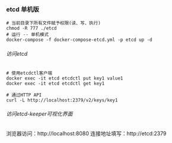 ### etcd 单机版

```shell
# 当前目录下所有文件赋予权限(读、写、执行)
chmod -R 777 ./etcd
# 运行 -- 单机模式
docker-compose -f docker-compose-etcd.yml -p etcd up -d
```

###### 访问etcd

```shell
# 使用etcdctl客户端
docker exec -it etcd etcdctl put key1 value1
docker exec -it etcd etcdctl get key1

# 通过HTTP API
curl -L http://localhost:2379/v2/keys/key1
```

###### 访问etcd-keeper可视化界面

浏览器访问：http://localhost:8080
连接地址填写：http://etcd:2379
``` 
